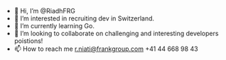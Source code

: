 - 👋 Hi, I’m @RiadhFRG
- 👀 I’m interested in recruiting dev in Switzerland.
- 🌱 I’m currently learning Go.
- 💞️ I’m looking to collaborate on challenging and interesting developers poistions!
- 📫 How to reach me r.niati@frankgroup.com +41 44 668 98 43

<!---
RiadhFRG/RiadhFRG is a ✨ special ✨ repository because its `README.md` (this file) appears on your GitHub profile.
You can click the Preview link to take a look at your changes.
--->
